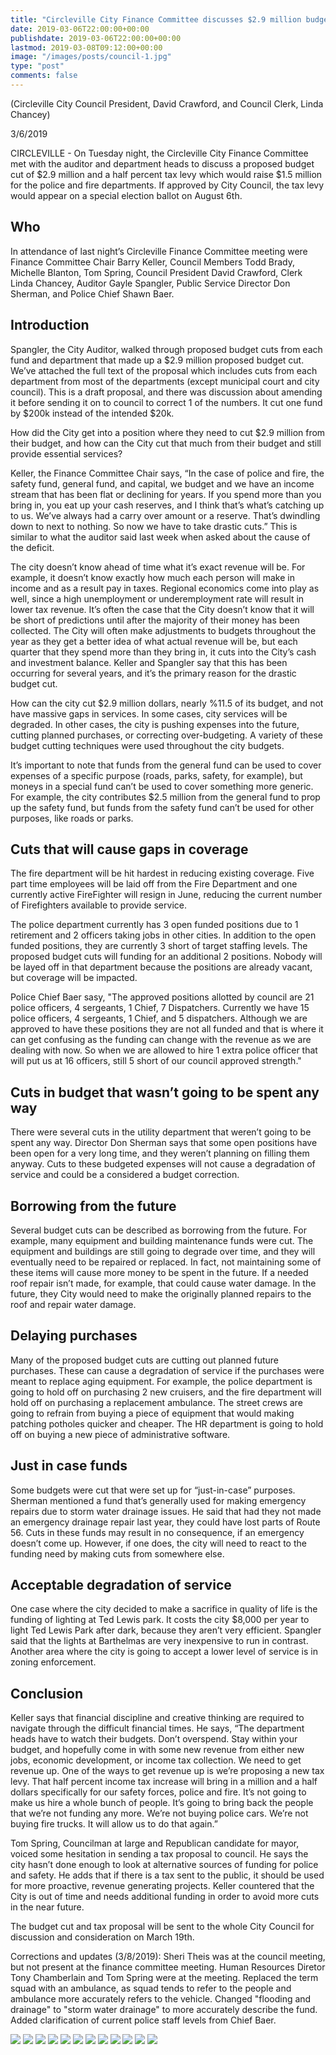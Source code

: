 ```yaml
---
title: "Circleville City Finance Committee discusses $2.9 million budget cut and tax proposal"
date: 2019-03-06T22:00:00+00:00
publishdate: 2019-03-06T22:00:00+00:00
lastmod: 2019-03-08T09:12:00+00:00
image: "/images/posts/council-1.jpg"
type: "post"
comments: false
---
```

(Circleville City Council President, David Crawford, and Council Clerk, Linda Chancey)

3/6/2019

CIRCLEVILLE - On Tuesday night, the Circleville City Finance Committee met with the auditor and department heads to discuss a proposed budget cut of $2.9 million and a half percent tax levy which would raise $1.5 million for the police and fire departments. If approved by City Council, the tax levy would appear on a special election ballot on August 6th.

## Who
In attendance of last night’s Circleville Finance Committee meeting were Finance Committee Chair Barry Keller, Council Members Todd Brady, Michelle Blanton, Tom Spring, Council President David Crawford, Clerk Linda Chancey, Auditor Gayle Spangler, Public Service Director Don Sherman, and Police Chief Shawn Baer.

## Introduction

Spangler, the City Auditor, walked through proposed budget cuts from each fund and department that made up a $2.9 million proposed budget cut. We’ve attached the full text of the proposal which includes cuts from each department from most of the departments (except municipal court and city council). This is a draft proposal, and there was discussion about amending it before sending it on to council to correct 1 of the numbers. It cut one fund by $200k instead of the intended $20k.

How did the City get into a position where they need to cut $2.9 million from their budget, and how can the City cut that much from their budget and still provide essential services? 

Keller, the Finance Committee Chair says, “In the case of police and fire, the safety fund, general fund, and capital, we budget and we have an income stream that has been flat or declining for years. If you spend more than you bring in, you eat up your cash reserves, and I think that’s what’s catching up to us. We’ve always had a carry over amount or a reserve. That’s dwindling down to next to nothing. So now we have to take drastic cuts.” This is similar to what the auditor said last week when asked about the cause of the deficit.

The city doesn’t know ahead of time what it’s exact revenue will be. For example, it doesn’t know exactly how much each person will make in income and as a result pay in taxes. Regional economics come into play as well, since a high unemployment or underemployment rate will result in lower tax revenue. It’s often the case that the City doesn’t know that it will be short of predictions until after the majority of their money has been collected. The City will often make adjustments to budgets throughout the year as they get a better idea of what actual revenue will be, but each quarter that they spend more than they bring in, it cuts into the City’s cash and investment balance. Keller and Spangler say that this has been occurring for several years, and it’s the primary reason for the drastic budget cut. 

How can the city cut $2.9 million dollars, nearly %11.5 of its budget, and not have massive gaps in services. In some cases, city services will be degraded. In other cases, the city is pushing expenses into the future, cutting planned purchases, or correcting over-budgeting. A variety of these budget cutting techniques were used throughout the city budgets.

It’s important to note that funds from the general fund can be used to cover expenses of a specific purpose (roads, parks, safety, for example), but moneys in a special fund can’t be used to cover something more generic. For example, the city contributes $2.5 million from the general fund to prop up the safety fund, but funds from the safety fund can’t be used for other purposes, like roads or parks.

## Cuts that will cause gaps in coverage
The fire department will be hit hardest in reducing existing coverage. Five part time employees will be laid off from the Fire Department and one currently active FireFighter will resign in June, reducing the current number of Firefighters available to provide service.

The police department currently has 3 open funded positions due to 1 retirement and 2 officers taking jobs in other cities. In addition to the open funded positions, they are currently 3 short of target staffing levels. The proposed budget cuts will funding for an additional 2 positions. Nobody will be layed off in that department because the positions are already vacant, but coverage will be impacted.

Police Chief Baer sasy, "The approved positions allotted by council are 21 police officers, 4 sergeants, 1 Chief, 7 Dispatchers.  Currently we have 15 police officers, 4 sergeants, 1 Chief, and 5 dispatchers. Although we are approved to have these positions they are not all funded and that is where it can get confusing as the funding can change with the revenue as we are dealing with now. So when we are allowed to hire 1 extra police officer that will put us at 16 officers, still 5 short of our council approved strength."

## Cuts in budget that wasn’t going to be spent any way
There were several cuts in the utility department that weren’t going to be spent any way. Director Don Sherman says that some open positions have been open for a very long time, and they weren’t planning on filling them anyway. Cuts to these budgeted expenses will not cause a degradation of service and could be a considered a budget correction.

## Borrowing from the future
Several budget cuts can be described as borrowing from the future. For example, many equipment and building maintenance funds were cut. The equipment and buildings are still going to degrade over time, and they will eventually need to be repaired or replaced. In fact, not maintaining some of these items will cause more money to be spent in the future. If a needed roof repair isn’t made, for example, that could cause water damage. In the future, they City would need to make the originally planned repairs to the roof and repair water damage.

## Delaying purchases
Many of the proposed budget cuts are cutting out planned future purchases. These can cause a degradation of service if the purchases were meant to replace aging equipment. For example, the police department is going to hold off on purchasing 2 new cruisers, and the fire department will hold off on purchasing a replacement ambulance. The street crews are going to refrain from buying a piece of equipment that would making patching potholes quicker and cheaper. The HR department is going to hold off on buying a new piece of administrative software.

## Just in case funds
Some budgets were cut that were set up for “just-in-case” purposes. Sherman mentioned a fund that’s generally used for making emergency repairs due to storm water drainage issues. He said that had they not made an emergency drainage repair last year, they could have lost parts of Route 56. Cuts in these funds may result in no consequence, if an emergency doesn’t come up. However, if one does, the city will need to react to the funding need by making cuts from somewhere else.

## Acceptable degradation of service
One case where the city decided to make a sacrifice in quality of life is the funding of lighting at Ted Lewis park. It costs the city $8,000 per year to light Ted Lewis Park after dark, because they aren’t very efficient. Spangler said that the lights at Barthelmas are very inexpensive to run in contrast. Another area where the city is going to accept a lower level of service is in zoning enforcement.

## Conclusion
Keller says that financial discipline and creative thinking are required to navigate through the difficult financial times. He says, “The department heads have to watch their budgets. Don’t overspend. Stay within your budget, and hopefully come in with some new revenue from either new jobs, economic development, or income tax collection. We need to get revenue up. One of the ways to get revenue up is we’re proposing a new tax levy.  That half percent income tax increase will bring in a million and a half dollars specifically for our safety forces, police and fire. It’s not going to make us hire a whole bunch of people. It’s going to bring back the people that we’re not funding any more. We’re not buying police cars. We’re not buying fire trucks.  It will allow us to do that again.”

Tom Spring, Councilman at large and Republican candidate for mayor, voiced some hesitation in sending a tax proposal to council. He says the city hasn’t done enough to look at alternative sources of funding for police and safety. He adds that if there is a tax sent to the public, it should be used for more proactive, revenue generating projects. Keller countered that the City is out of time and needs additional funding in order to avoid more cuts in the near future.

The budget cut and tax proposal will be sent to the whole City Council for discussion and consideration on March 19th.

Corrections and updates (3/8/2019): Sheri Theis was at the council meeting, but not present at the finance committee meeting. Human Resources Diretor Tony Chamberlain and Tom Spring were at the meeting. Replaced the term squad with an ambulance, as squad tends to refer to the people and ambulance more accurately refers to the vehicle. Changed "flooding and drainage" to "storm water drainage" to more accurately describe the fund. Added clarification of current police staff levels from Chief Baer.

![](images/posts/budget_cut01.jpg)
![](images/posts/budget_cut02.jpg)
![](images/posts/budget_cut03.jpg)
![](images/posts/budget_cut04.jpg)
![](images/posts/budget_cut05.jpg)
![](images/posts/budget_cut06.jpg)
![](images/posts/budget_cut07.jpg)
![](images/posts/budget_cut08.jpg)
![](images/posts/budget_cut09.jpg)
![](images/posts/budget_cut10.jpg)
![](images/posts/budget_cut11.jpg)
![](images/posts/budget_cut12s.jpg)